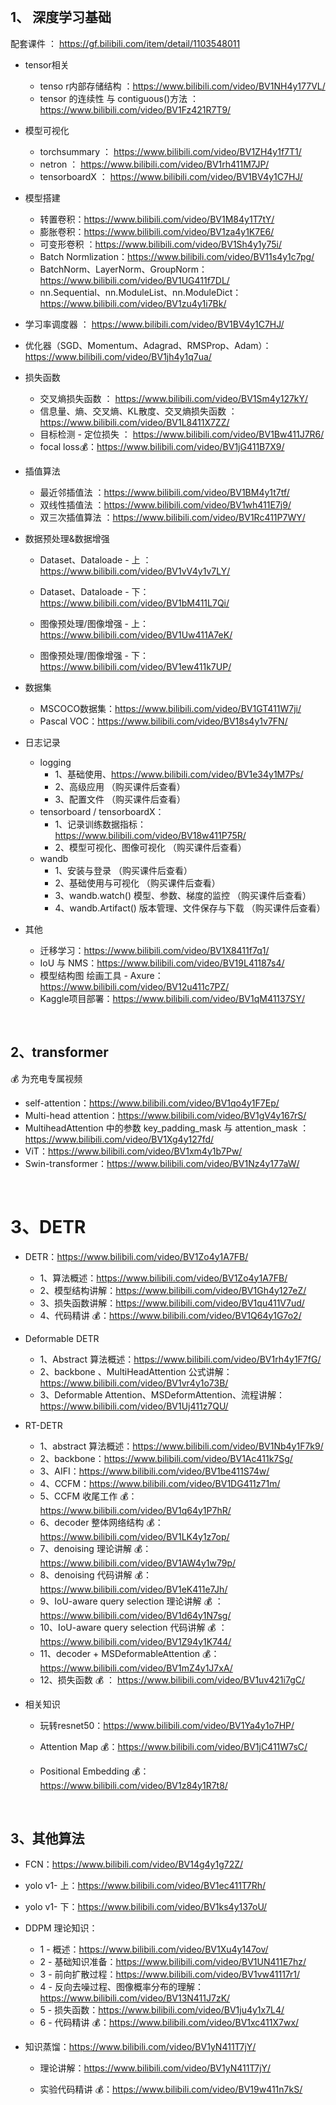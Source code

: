 

<br>

## 1、 深度学习基础

配套课件 ： https://gf.bilibili.com/item/detail/1103548011

- tensor相关
  - tenso r内部存储结构 ：https://www.bilibili.com/video/BV1NH4y177VL/
  - tensor 的连续性 与 contiguous()方法 ： https://www.bilibili.com/video/BV1Fz421R7T9/
- 模型可视化
  -  torchsummary ： https://www.bilibili.com/video/BV1ZH4y1f7T1/
  -  netron ： https://www.bilibili.com/video/BV1rh411M7JP/
  -  tensorboardX ： https://www.bilibili.com/video/BV1BV4y1C7HJ/
- 模型搭建
  - 转置卷积：https://www.bilibili.com/video/BV1M84y1T7tY/
  - 膨胀卷积：https://www.bilibili.com/video/BV1za4y1K7E6/
  - 可变形卷积 ：https://www.bilibili.com/video/BV1Sh4y1y75i/
  - Batch Normlization：https://www.bilibili.com/video/BV11s4y1c7pg/
  - BatchNorm、LayerNorm、GroupNorm：https://www.bilibili.com/video/BV1UG411f7DL/
  - nn.Sequential、nn.ModuleList、nn.ModuleDict：https://www.bilibili.com/video/BV1zu4y1i7Bk/
- 学习率调度器 ： https://www.bilibili.com/video/BV1BV4y1C7HJ/
- 优化器（SGD、Momentum、Adagrad、RMSProp、Adam）：https://www.bilibili.com/video/BV1jh4y1q7ua/
- 损失函数

  - 交叉熵损失函数 ： https://www.bilibili.com/video/BV1Sm4y127kY/
  - 信息量、熵、交叉熵、KL散度、交叉熵损失函数 ： https://www.bilibili.com/video/BV1L8411X7ZZ/
  - 目标检测 - 定位损失 ： https://www.bilibili.com/video/BV1Bw411J7R6/
  - focal loss💰：https://www.bilibili.com/video/BV1jG411B7X9/
- 插值算法

  - 最近邻插值法 ：https://www.bilibili.com/video/BV1BM4y1t7tf/
  - 双线性插值法 ：https://www.bilibili.com/video/BV1wh411E7j9/
  - 双三次插值算法 ：https://www.bilibili.com/video/BV1Rc411P7WY/
- 数据预处理&数据增强

  - Dataset、Dataloade - 上 ：https://www.bilibili.com/video/BV1vV4y1v7LY/

  - Dataset、Dataloade - 下：https://www.bilibili.com/video/BV1bM411L7Qi/

  - 图像预处理/图像增强 - 上：https://www.bilibili.com/video/BV1Uw411A7eK/

  - 图像预处理/图像增强 - 下：https://www.bilibili.com/video/BV1ew411k7UP/
- 数据集
  - MSCOCO数据集：https://www.bilibili.com/video/BV1GT411W7ji/
  - Pascal VOC：https://www.bilibili.com/video/BV18s4y1v7FN/
- 日志记录

  - logging
    - 1、基础使用、https://www.bilibili.com/video/BV1e34y1M7Ps/	
    - 2、高级应用 （购买课件后查看）
    - 3、配置文件 （购买课件后查看）
  - tensorboard / tensorboardX：
    - 1、记录训练数据指标：https://www.bilibili.com/video/BV18w411P75R/
    - 2、模型可视化、图像可视化 （购买课件后查看）
  - wandb 
    - 1、安装与登录 （购买课件后查看）
    - 2、基础使用与可视化 （购买课件后查看）
    - 3、wandb.watch() 模型、参数、梯度的监控 （购买课件后查看）
    - 4、wandb.Artifact() 版本管理、文件保存与下载 （购买课件后查看）
- 其他
  - 迁移学习：https://www.bilibili.com/video/BV1X8411f7q1/
  - IoU 与 NMS：https://www.bilibili.com/video/BV19L41187s4/
  - 模型结构图 绘画工具 - Axure：https://www.bilibili.com/video/BV12u411c7PZ/
  - Kaggle项目部署：https://www.bilibili.com/video/BV1qM41137SY/



</br>



## 2、transformer

  💰 为充电专属视频

- self-attention：https://www.bilibili.com/video/BV1qo4y1F7Ep/
- Multi-head attention：https://www.bilibili.com/video/BV1gV4y167rS/
- MultiheadAttention 中的参数 key_padding_mask 与 attention_mask ： https://www.bilibili.com/video/BV1Xg4y127fd/
- ViT：https://www.bilibili.com/video/BV1xm4y1b7Pw/
- Swin-transformer：https://www.bilibili.com/video/BV1Nz4y177aW/



</br>



# 3、DETR

- DETR：https://www.bilibili.com/video/BV1Zo4y1A7FB/
  - 1、算法概述：https://www.bilibili.com/video/BV1Zo4y1A7FB/
  - 2、模型结构讲解：https://www.bilibili.com/video/BV1Gh4y127eZ/
  - 3、损失函数讲解：https://www.bilibili.com/video/BV1qu411V7ud/
  - 4、代码精讲 💰：https://www.bilibili.com/video/BV1Q64y1G7o2/
- Deformable DETR
  - 1、Abstract 算法概述：https://www.bilibili.com/video/BV1rh4y1F7fG/
  - 2、backbone 、MultiHeadAttention 公式讲解：https://www.bilibili.com/video/BV1vr4y1o73B/
  - 3、Deformable Attention、MSDeformAttention、流程讲解：https://www.bilibili.com/video/BV1Uj411z7QU/
- RT-DETR
  - 1、abstract 算法概述：https://www.bilibili.com/video/BV1Nb4y1F7k9/
  - 2、backbone：https://www.bilibili.com/video/BV1Ac411k7Sg/
  - 3、AIFI：https://www.bilibili.com/video/BV1be411S74w/
  - 4、CCFM：https://www.bilibili.com/video/BV1DG411z71m/
  - 5、CCFM 收尾工作 💰：https://www.bilibili.com/video/BV1q64y1P7hR/
  - 6、decoder 整体网络结构 💰：https://www.bilibili.com/video/BV1LK4y1z7op/
  - 7、denoising 理论讲解 💰：https://www.bilibili.com/video/BV1AW4y1w79p/
  - 8、denoising 代码讲解 💰：https://www.bilibili.com/video/BV1eK411e7Jh/
  - 9、IoU-aware query selection 理论讲解 💰 ：https://www.bilibili.com/video/BV1d64y1N7sg/
  - 10、IoU-aware query selection 代码讲解 💰 ：https://www.bilibili.com/video/BV1Z94y1K744/
  - 11、decoder + MSDeformableAttention 💰：https://www.bilibili.com/video/BV1mZ4y1J7xA/
  - 12、损失函数 💰 ： https://www.bilibili.com/video/BV1uv421i7gC/
- 相关知识

  - 玩转resnet50：https://www.bilibili.com/video/BV1Ya4y1o7HP/
  - Attention Map 💰：https://www.bilibili.com/video/BV1jC411W7sC/

  - Positional Embedding 💰：https://www.bilibili.com/video/BV1z84y1R7t8/



</br>



## 3、其他算法

- FCN：https://www.bilibili.com/video/BV14g4y1g72Z/

- yolo v1- 上：https://www.bilibili.com/video/BV1ec411T7Rh/

- yolo v1- 下：https://www.bilibili.com/video/BV1ks4y137oU/

- DDPM 理论知识：

  - 1 - 概述：https://www.bilibili.com/video/BV1Xu4y147ov/
  - 2 - 基础知识准备：https://www.bilibili.com/video/BV1UN411E7hz/
  - 3 - 前向扩散过程：https://www.bilibili.com/video/BV1vw41117r1/
  - 4 - 反向去噪过程、图像概率分布的理解：https://www.bilibili.com/video/BV13N411J7zK/
  - 5 - 损失函数：https://www.bilibili.com/video/BV1ju4y1x7L4/
  - 6 -  代码精讲 💰：https://www.bilibili.com/video/BV1xc411X7wx/

- 知识蒸馏：https://www.bilibili.com/video/BV1yN411T7jY/

  - 理论讲解：https://www.bilibili.com/video/BV1yN411T7jY/

  - 实验代码精讲 💰：https://www.bilibili.com/video/BV19w411n7kS/



<br>

<br>
